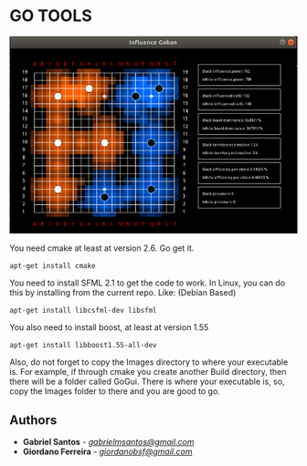 # GO TOOLS #

![Influence Board](https://github.com/gabrielmsantos/go_tools/blob/master/image.png)

You need cmake at least at version 2.6. Go get it.
```
apt-get install cmake
```
You need to install SFML 2.1 to get the code to work.
In Linux, you can do this by installing from the current repo.
Like: (Debian Based)
```
apt-get install libcsfml-dev libsfml
```
You also need to install boost, at least at version 1.55
```
apt-get install libboost1.55-all-dev 
```
Also, do not forget to copy the Images directory to where your executable is.
For example, if through cmake you create another Build directory, then there will be a folder called GoGui. There is where your executable is, so, copy the Images folder to there and you are good to go.

## Authors
* **Gabriel Santos** - *gabrielmsantos@gmail.com*  
* **Giordano Ferreira** - *giordanobsf@gmail.com*


